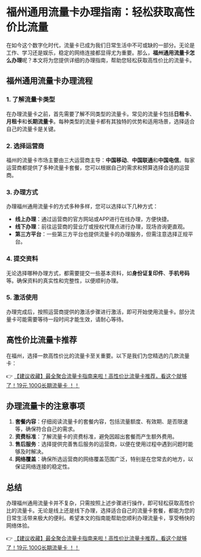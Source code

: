 # 福州通用流量卡办理指南：轻松获取高性价比流量

在如今这个数字化时代，流量卡已成为我们日常生活中不可或缺的一部分。无论是工作、学习还是娱乐，稳定的网络连接都显得尤为重要。那么，**福州通用流量卡怎么办理**呢？本文将为您提供详细的办理指南，帮助您轻松获取高性价比的流量卡。

## 福州通用流量卡办理流程

### 1. 了解流量卡类型
在办理流量卡之前，首先需要了解不同类型的流量卡。常见的流量卡包括**日租卡**、**月租卡**和**长期流量卡**。每种类型的流量卡都有其独特的优势和适用场景，选择适合自己的流量卡是关键。

### 2. 选择运营商
福州的流量卡市场主要由三大运营商主导：**中国移动**、**中国联通**和**中国电信**。每家运营商都提供了多种流量卡套餐，您可以根据自己的需求和预算选择合适的运营商。

### 3. 办理方式
办理福州通用流量卡的方式多种多样，您可以选择以下几种方式：
- **线上办理**：通过运营商的官方网站或APP进行在线办理，方便快捷。
- **线下办理**：前往运营商的营业厅或授权代理点进行办理，现场咨询更直观。
- **第三方平台**：一些第三方平台也提供流量卡的办理服务，但需注意选择正规平台。

### 4. 提交资料
无论选择哪种办理方式，都需要提交一些基本资料，如**身份证复印件**、**手机号码**等。确保资料的真实性和完整性，以便顺利办理。

### 5. 激活使用
办理完成后，按照运营商提供的激活步骤进行激活，即可开始使用流量卡。部分流量卡可能需要等待一段时间才能生效，请耐心等待。

## 高性价比流量卡推荐

在福州，选择一款高性价比的流量卡至关重要。以下是我们为您精选的几款流量卡：

👉 [【建议收藏】最全聚合流量卡指南来啦！高性价比流量卡推荐，看这个就够了！19元 100G长期流量卡 ！！](https://bit.ly/Liuliangka)

## 办理流量卡的注意事项

1. **套餐内容**：仔细阅读流量卡的套餐内容，包括流量额度、有效期、是否限速等，确保符合自己的需求。
2. **资费标准**：了解流量卡的资费标准，避免因超出套餐而产生额外费用。
3. **售后服务**：选择提供完善售后服务的运营商，以便在使用过程中遇到问题时能够及时解决。
4. **网络覆盖**：确保所选运营商的网络覆盖范围广泛，特别是在您常去的地方，以保证网络连接的稳定性。

## 总结

办理福州通用流量卡并不复杂，只需按照上述步骤进行操作，即可轻松获取高性价比的流量卡。无论是线上还是线下办理，选择适合自己的流量卡套餐，都能为您的日常生活带来极大的便利。希望本文的指南能帮助您顺利办理流量卡，享受畅快的网络体验。

👉 [【建议收藏】最全聚合流量卡指南来啦！高性价比流量卡推荐，看这个就够了！19元 100G长期流量卡 ！！](https://bit.ly/Liuliangka)
